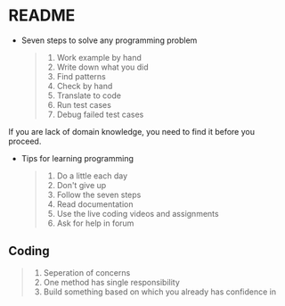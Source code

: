 # README

- Seven steps to solve any programming problem
  >1. Work example by hand
  >2. Write down what you did
  >3. Find patterns
  >4. Check by hand
  >5. Translate to code
  >6. Run test cases
  >7. Debug failed test cases

If you are lack of domain knowledge, you need to find it before you proceed.

- Tips for learning programming

  >1. Do a little each day
  >2. Don't give up
  >3. Follow the seven steps
  >4. Read documentation
  >5. Use the live coding videos and assignments
  >6. Ask for help in forum


## Coding

>1. Seperation of concerns
>2. One method has single responsibility
>3. Build something based on which you already has confidence in

